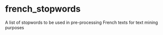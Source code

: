 # french_stopwords
A list of stopwords to be used in pre-processing French texts for text mining purposes
